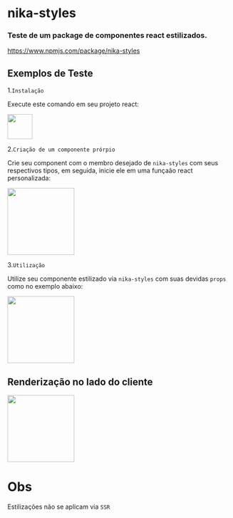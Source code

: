 # nika-styles

### Teste de um package de componentes react estilizados.


https://www.npmjs.com/package/nika-styles

## Exemplos de Teste

1.`Instalação`

Execute este comando em seu projeto react:

 <img height="56px" src="https://raw.githubusercontent.com/Diotto6/nika-ui/master/assets/npm.jpg"/>
 
 2.`Criação de um componente prórpio`
 
 Crie seu component com o membro desejado de `nika-styles` com seus respectivos tipos, em seguida, inicie ele em uma funçaão react personalizada:
 
  <img height="150px" src="https://raw.githubusercontent.com/Diotto6/nika-ui/master/assets/buttonNk.jpg"/>
  
 3.`Utilização`
 
 Utilize seu componente estilizado via `nika-styles` com suas devidas `props` como no exemplo abaixo:
 
  <img height="150px" src="https://raw.githubusercontent.com/Diotto6/nika-ui/master/assets/utilização.jpg"/>
  
  ## Renderização no lado do cliente
  
  <img height="150px" src="https://raw.githubusercontent.com/Diotto6/nika-ui/master/assets/button.jpg"/>
  
  # Obs
  
  Estilizações não se aplicam via `SSR`
